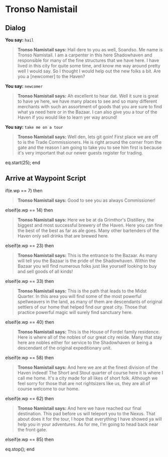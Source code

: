 # Tronso Namistail
## Dialog

**You say:** `hail`



>**Tronso Namistail says:** Hail dere to you as well, Soandso. Me name is Tronso Namistail. I am a carpenter in this here Shadowhaven and responsible for many of the fine structures that we have here. I have lived in this city for quite some time, and know me way around pretty well I would say. So I thought I would help out the new folks a bit. Are you a [newcomer] to the Haven?

**You say:** `newcomer`



>**Tronso Namistail says:** Ah excellent to hear dat. Well it sure is great to have ye here, we have many places to see and so many different merchants with such an assortment of goods that you are sure to find what ya need here or in the Bazaar. I can also give you a tour of the Haven if you would like to learn yer way around!

**You say:** `take me on a tour`



>**Tronso Namistail says:** Well den, lets git goin! First place we are off to is the Trade Commissioners. He is right around the corner from the gate and the reason I am going to take you to see him first is because it's very important that our newer guests register for trading.


eq.start(25);
end

## Arrive at Waypoint Script

if(e.wp == 7) then


>**Tronso Namistail says:** Good to see you as always Commissioner!

elseif(e.wp == 14) then


>**Tronso Namistail says:** Here we be at da Grimthor's Distillery, the biggest and most successful brewery of the Haven. Here you can fine the best of the best as far as ale goes. Many other bartenders of the Haven only sell drinks that are brewed here.

elseif(e.wp == 23) then


>**Tronso Namistail says:** This is the entrance to the Bazaar. As many will tell you the Bazaar is the pride of the Shadowhaven. Within the Bazaar you will find numerous folks just like yourself looking to buy and sell goods of all kinds!

elseif(e.wp == 33) then


>**Tronso Namistail says:** This is the path that leads to the Midst Quarter. In this area you will find some of the most powerful spellweavers in the land, as many of them are descendants of original settlers of our home that helped find our great city. Those that practice powerful magic will surely find sanctuary here.

elseif(e.wp == 40) then


>**Tronso Namistail says:** This is the House of Fordel family residence. Here is where all of the nobles of our great city reside. Many that stay here are nobles either for service to the Shadowhaven or being a descendant of the original expeditionary unit.

elseif(e.wp == 58) then


>**Tronso Namistail says:** And here we are at the finest division of the Haven indeed! The Short and Stout quarter of course here it is where I call me home. It's a city made for all likes of short folk. Although we feel sorry for those that are not rightsizers like us, they are all of course welcome to our home.

elseif(e.wp == 62) then


>**Tronso Namistail says:** And here we have reached our final destination. This pad before us will teleport you to the Nexus. That about does it for the tour, I hope that everything I have showed ya will help you in your adventures. As for me, I'm going to head back near the front gate.

elseif(e.wp == 85) then


eq.stop();
end
